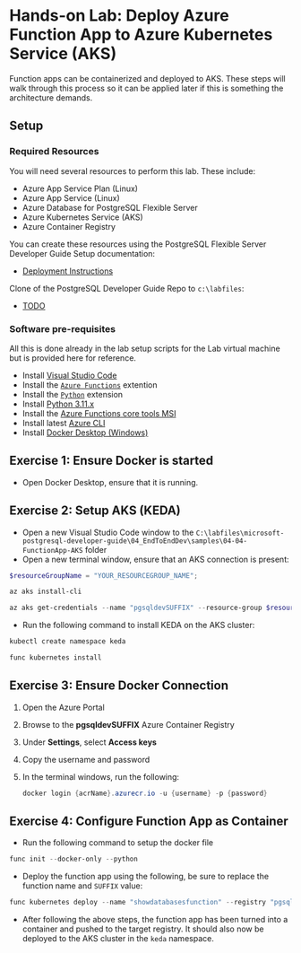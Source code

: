 # Hands-on Lab: Deploy Azure Function App to Azure Kubernetes Service (AKS)

Function apps can be containerized and deployed to AKS. These steps will walk through this process so it can be applied later if this is something the architecture demands.

## Setup

### Required Resources

You will need several resources to perform this lab. These include:

- Azure App Service Plan (Linux)
- Azure App Service (Linux)
- Azure Database for PostgreSQL Flexible Server
- Azure Kubernetes Service (AKS)
- Azure Container Registry

You can create these resources using the PostgreSQL Flexible Server Developer Guide Setup documentation:

- [Deployment Instructions](../../../11_03_Setup/00_Template_Deployment_Instructions.md)

Clone of the PostgreSQL Developer Guide Repo to `c:\labfiles`:

- [TODO]()

### Software pre-requisites

All this is done already in the lab setup scripts for the Lab virtual machine but is provided here for reference.

- Install [Visual Studio Code](https://code.visualstudio.com/download)
- Install the [`Azure Functions`](https://marketplace.visualstudio.com/items?itemName=ms-azuretools.vscode-azurefunctions) extention
- Install the [`Python`](https://marketplace.visualstudio.com/items?itemName=ms-python.python) extension
- Install [Python 3.11.x](https://www.python.org/downloads/)
- Install the [Azure Functions core tools MSI](https://go.microsoft.com/fwlink/?linkid=2174087)
- Install latest [Azure CLI](https://learn.microsoft.com/en-us/cli/azure/install-azure-cli-windows?tabs=powershell)
- Install [Docker Desktop (Windows)](https://www.docker.com/products/docker-desktop/#)

## Exercise 1: Ensure Docker is started

- Open Docker Desktop, ensure that it is running.

## Exercise 2: Setup AKS (KEDA)

- Open a new Visual Studio Code window to the `C:\labfiles\microsoft-postgresql-developer-guide\04_EndToEndDev\samples\04-04-FunctionApp-AKS` folder
- Open a new terminal window, ensure that an AKS connection is present:

```Powershell
$resourceGroupName = "YOUR_RESOURCEGROUP_NAME";

az aks install-cli

az aks get-credentials --name "pgsqldevSUFFIX" --resource-group $resourceGroupName
```

- Run the following command to install KEDA on the AKS cluster:

```PowerShell
kubectl create namespace keda

func kubernetes install
```

## Exercise 3: Ensure Docker Connection

1. Open the Azure Portal
2. Browse to the **pgsqldevSUFFIX** Azure Container Registry
3. Under **Settings**, select **Access keys**
4. Copy the username and password
5. In the terminal windows, run the following:

    ```powershell
    docker login {acrName}.azurecr.io -u {username} -p {password}
    ```

## Exercise 4: Configure Function App as Container

- Run the following command to setup the docker file

```PowerShell
func init --docker-only --python
```

- Deploy the function app using the following, be sure to replace the function name and `SUFFIX` value:

```PowerShell
func kubernetes deploy --name "showdatabasesfunction" --registry "pgsqldevSUFFIX.azurecr.io"
```

- After following the above steps, the function app has been turned into a container and pushed to the target registry. It should also now be deployed to the AKS cluster in the `keda` namespace.
